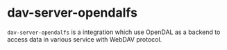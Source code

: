 # dav-server-opendalfs

`dav-server-opendalfs` is a integration which use OpenDAL as a backend to access data in various service with WebDAV protocol.
